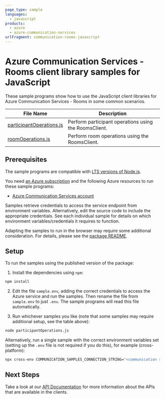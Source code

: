 ```yaml
---
page_type: sample
languages:
  - javascript
products:
  - azure
  - azure-communication-services
urlFragment: communication-rooms-javascript
---
```


# Azure Communication Services - Rooms client library samples for JavaScript

These sample programs show how to use the JavaScript client libraries for Azure Communication Services - Rooms in some common scenarios.

| **File Name**                                     | **Description**                                       |
| ------------------------------------------------- | ----------------------------------------------------- |
| [participantOperations.js][participantoperations] | Perform participant operations using the RoomsClient. |
| [roomOperations.js][roomoperations]               | Perform room operations using the RoomsClient.        |

## Prerequisites

The sample programs are compatible with [LTS versions of Node.js](https://github.com/nodejs/release#release-schedule).

You need [an Azure subscription][freesub] and the following Azure resources to run these sample programs:

- [Azure Communication Services account][createinstance_azurecommunicationservicesaccount]

Samples retrieve credentials to access the service endpoint from environment variables. Alternatively, edit the source code to include the appropriate credentials. See each individual sample for details on which environment variables/credentials it requires to function.

Adapting the samples to run in the browser may require some additional consideration. For details, please see the [package README][package].

## Setup

To run the samples using the published version of the package:

1. Install the dependencies using `npm`:

```bash
npm install
```

2. Edit the file `sample.env`, adding the correct credentials to access the Azure service and run the samples. Then rename the file from `sample.env` to just `.env`. The sample programs will read this file automatically.

3. Run whichever samples you like (note that some samples may require additional setup, see the table above):

```bash
node participantOperations.js
```

Alternatively, run a single sample with the correct environment variables set (setting up the `.env` file is not required if you do this), for example (cross-platform):

```bash
npx cross-env COMMUNICATION_SAMPLES_CONNECTION_STRING="<communication samples connection string>" node participantOperations.js
```

## Next Steps

Take a look at our [API Documentation][apiref] for more information about the APIs that are available in the clients.

[participantoperations]: https://github.com/Azure/azure-sdk-for-js/blob/main/sdk/communication/communication-rooms/samples/v1/javascript/participantOperations.js
[roomoperations]: https://github.com/Azure/azure-sdk-for-js/blob/main/sdk/communication/communication-rooms/samples/v1/javascript/roomOperations.js
[apiref]: https://docs.microsoft.com/javascript/api/@azure/communication-rooms
[freesub]: https://azure.microsoft.com/free/
[createinstance_azurecommunicationservicesaccount]: https://docs.microsoft.com/azure/communication-services/quickstarts/create-communication-resource
[package]: https://github.com/Azure/azure-sdk-for-js/tree/main/sdk/communication/communication-rooms/README.md
